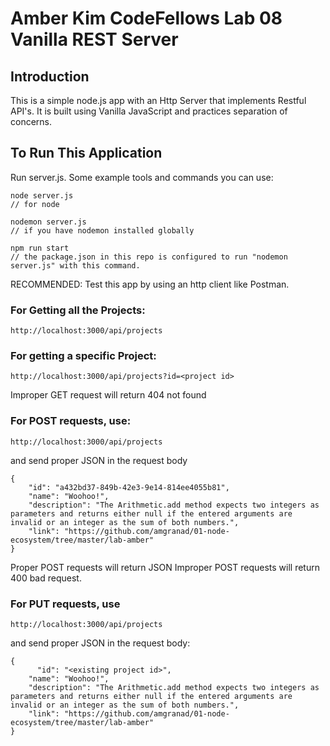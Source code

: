 # Amber Kim CodeFellows Lab 08 Vanilla REST Server

## Introduction
This is a simple node.js app with an Http Server that implements Restful API's. It is built using Vanilla JavaScript and practices separation of concerns.

## To Run This Application
Run server.js. Some example tools and commands you can use:
```
node server.js
// for node

nodemon server.js
// if you have nodemon installed globally

npm run start
// the package.json in this repo is configured to run "nodemon server.js" with this command.
```

RECOMMENDED: Test this app by using an http client like Postman.

### For Getting all the Projects:
```
http://localhost:3000/api/projects
```

### For getting a specific Project:
```
http://localhost:3000/api/projects?id=<project id>
```

Improper GET request will return 404 not found


### For POST requests, use:
```
http://localhost:3000/api/projects
```
and send proper JSON in the request body
```
{
	"id": "a432bd37-849b-42e3-9e14-814ee4055b81",
    "name": "Woohoo!",
    "description": "The Arithmetic.add method expects two integers as parameters and returns either null if the entered arguments are invalid or an integer as the sum of both numbers.",
    "link": "https://github.com/amgranad/01-node-ecosystem/tree/master/lab-amber"
}
```

Proper POST requests will return JSON
Improper POST requests will return 400 bad request.

### For PUT requests, use
```
http://localhost:3000/api/projects
```
and send proper JSON in the request body:
```
{
	  "id": "<existing project id>",
    "name": "Woohoo!",
    "description": "The Arithmetic.add method expects two integers as parameters and returns either null if the entered arguments are invalid or an integer as the sum of both numbers.",
    "link": "https://github.com/amgranad/01-node-ecosystem/tree/master/lab-amber"
}
```